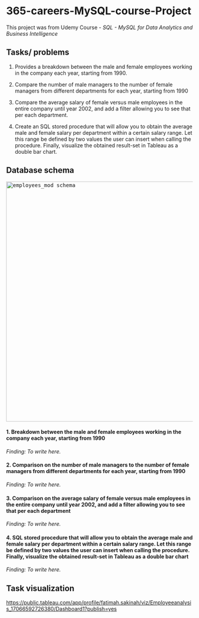 # 365-careers-MySQL-course-Project
This project was from Udemy Course - _SQL - MySQL for Data Analytics and Business Intelligence_ 

## Tasks/ problems
1. Provides a breakdown between the male and female employees working in the company each year, starting from 1990.

2. Compare the number of male managers to the number of female managers from different departments for each year, starting from 1990

3. Compare the average salary of female versus male employees in the entire company until year 2002, and add a filter allowing you to see that per each department.

4. Create an SQL stored procedure that will allow you to obtain the average male and female salary per department within a certain salary range. Let this range be defined by two values the user can insert when calling the procedure. Finally, visualize the obtained result-set in Tableau as a double bar chart.

## Database schema
<kbd><img width="647" alt="employees_mod schema" src="https://github.com/Sakinahcr/365-careers-MySQL-course-Project/assets/132161850/2216ddb4-67d2-47ea-814e-90038907ee5c">


#### 1. Breakdown between the male and female employees working in the company each year, starting from 1990

__Finding:_ To write here._


#### 2. Comparison on the number of male managers to the number of female managers from different departments for each year, starting from 1990 

__Finding:_ To write here._


#### 3. Comparison on the average salary of female versus male employees in the entire company until year 2002, and add a filter allowing you to see that per each department 

__Finding:_ To write here._


#### 4. SQL stored procedure that will allow you to obtain the average male and female salary per department within a certain salary range. Let this range be defined by two values the user can insert when calling the procedure. Finally, visualize the obtained result-set in Tableau as a double bar chart

__Finding:_ To write here._


## Task visualization

https://public.tableau.com/app/profile/fatimah.sakinah/viz/Employeeanalysis_17066592726380/Dashboard1?publish=yes
